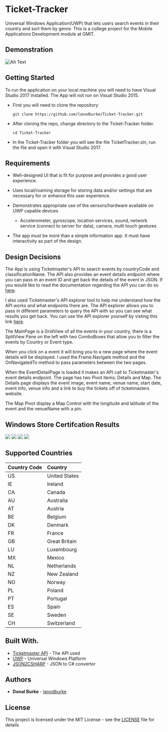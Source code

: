 # Ticket-Tracker

Universal Windows Application(UWP) that lets users search events in their country and sort them by genre. This is a college project for the Mobile Applications Development module at GMIT.

## Demonstration

![Alt Text](https://media.giphy.com/media/1mgPnZpm30IIorrh9t/giphy.gif)

## Getting Started

To run the application on your local machine you will need to have Visual Studio 2017 installed. 
The App will not run on Visual Studio 2015.

* First you will need to clone the repository

  ```
  git clone https://github.com/lanodburke/Ticket-Tracker.git
  ```
  
* After cloning the repo, change directory to the Ticket-Tracker folder.

  ```
  cd Ticket-Tracker
  ```

* In the Ticket-Tracker folder you will see the file TicketTracker.sln, run the file and open it with Visual Studio 2017.

## Requirements

* Well-designed UI that is fit for purpose and provides a good user experience.

* Uses local/roaming storage for storing data and/or settings that are necessary for or
enhance this user experience.
* Demonstrates appropriate use of the sensors/hardware available on UWP capable devices
  * Accelerometer, gyroscope, location services, sound, network service (connect to
server for data), camera, multi touch gestures

* The app must be more than a simple information app. It must have interactivity as part of
the design.

## Design Decisions

The App is using Ticketmaster's API to search events by countryCode and classificationName. 
The API also provides an event details endpoint where you can pass in an event ID and get back the 
details of the event in JSON. 
If you would like to read the documentation regarding the API you 
can do so [here](https://developer.ticketmaster.com/products-and-docs/apis/discovery-api/v2/).

I also used Ticketmaster's API explorer tool to help me understand how the API works and what endpoints there are. 
The API explorer allows you to pass in different parameters to query the API with so you can see what results you get back.
You can use the API explorer yourself by visting this link [here](https://developer.ticketmaster.com/api-explorer/).

The MainPage is a GridView of all the events in your country, there is a SplitView Pane on the left with two ComboBoxes that allow 
you to filter the events by Country or Event type. 

When you click on a event it will bring you to a new page where the event details will be displayed. 
I used the Frame.Navigate method and the OnNavigatedTo method to pass parameters between the two pages. 

When the EventDetailPage is loaded it makes an API call to Ticketmaster's event details endpoint. The page has two Pivot items; Details and Map.
The Details page displays the event image, event name, venue name, start date, event info, venue info and a link to buy the tickets off of ticketmasters website.

The Map Pivot display a Map Control with the longitude and latitude of the event and the venueName with a pin.

## Windows Store Certifcation Results
<a href="https://imgur.com/a/CCz6p"><img src="https://imgur.com/JbML7bK.png"/></a>
<a href="https://imgur.com/a/CCz6p"><img src="https://imgur.com/bpYAbfZ.png"/></a>
<a href="https://imgur.com/a/CCz6p"><img src="https://imgur.com/RN9S3Wc.png"/></a>
<a href="https://imgur.com/a/CCz6p"><img src="https://imgur.com/e93gXN9.png"/></a>

## Supported Countries
| Country Code   | Country |
| :--| :---------------|
| US | United States   |
| IE | Ireland         |
| CA | Canada          |
| AU | Australia       |
| AT | Austria         |
| BE | Belgium         |
| DK | Denmark         |
| FR | France          |
| GB | Great Britain   |
| LU | Luxembourg      |
| MX | Mexico          |
| NL | Netherlands     |
| NZ | New Zealand     |
| NO | Norway          |
| PL | Poland          |
| PT | Portugal        |
| ES | Spain           |
| SE | Sweden          |
| CH | Switzerland     |

## Built With.

* [Ticketmaster API](https://developer.ticketmaster.com/products-and-docs/apis/discovery-api/v2/) - The API used
* [UWP](https://docs.microsoft.com/en-us/windows/uwp/) - Universal Windows Platform
* [JSON2CSHARP](http://json2csharp.com/) - JSON to C# convertor

## Authors

* **Donal Burke** - [lanodburke](https://github.com/lanodburke)

## License

This project is licensed under the MIT License - see the [LICENSE](LICENSE) file for details

